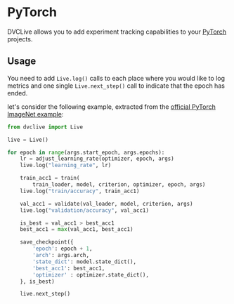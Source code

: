 # PyTorch

DVCLive allows you to add experiment tracking capabilities to your
[PyTorch](https://pytorch.org/) projects.

## Usage

You need to add `Live.log()` calls to each place where you would like to log
metrics and one single `Live.next_step()` call to indicate that the epoch has
ended.

let's consider the following example, extracted from the
[official PyTorch ImageNet example](https://github.com/pytorch/examples/blob/main/imagenet/main.py):

```python
from dvclive import Live

live = Live()

for epoch in range(args.start_epoch, args.epochs):
    lr = adjust_learning_rate(optimizer, epoch, args)
    live.log("learning_rate", lr)

    train_acc1 = train(
        train_loader, model, criterion, optimizer, epoch, args)
    live.log("train/accuracy", train_acc1)

    val_acc1 = validate(val_loader, model, criterion, args)
    live.log("validation/accuracy", val_acc1)

    is_best = val_acc1 > best_acc1
    best_acc1 = max(val_acc1, best_acc1)

    save_checkpoint({
        'epoch': epoch + 1,
        'arch': args.arch,
        'state_dict': model.state_dict(),
        'best_acc1': best_acc1,
        'optimizer' : optimizer.state_dict(),
    }, is_best)

    live.next_step()
```
